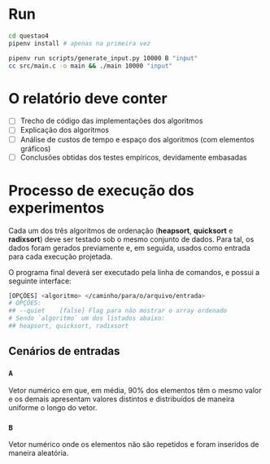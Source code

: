 # Run
```bash
cd questao4
pipenv install # apenas na primeira vez

pipenv run scripts/generate_input.py 10000 B "input"
cc src/main.c -o main && ./main 10000 "input"
```

# O relatório deve conter

- [ ] Trecho de código das implementações dos algoritmos
- [ ] Explicação dos algoritmos
- [ ] Análise de custos de tempo e espaço dos algoritmos (com elementos gráficos)
- [ ] Conclusões obtidas dos testes empíricos, devidamente embasadas

# Processo de execução dos experimentos

Cada um dos três algoritmos de ordenação (**heapsort**, **quicksort** e **radixsort**)
deve ser testado sob o mesmo conjunto de dados. Para tal, os dados foram gerados previamente e, em seguida, usados como entrada para cada execução projetada.

O programa final deverá ser executado pela linha de comandos, e possui a seguinte interface:
```bash
[OPÇÕES] <algoritmo> </caminho/para/o/arquivo/entrada>
# OPÇÕES:
## --quiet    [false] Flag para não mostrar o array ordenado
# Sendo `algoritmo` um dos listados abaixo:
## heapsort, quicksort, radixsort
```


## Cenários de entradas

### `A`
Vetor numérico em que, em média, 90% dos elementos têm o mesmo valor e
os demais apresentam valores distintos e distribuídos de maneira uniforme o longo do vetor.

### `B`
Vetor numérico onde os elementos não são repetidos e foram inseridos de maneira aleatória.
